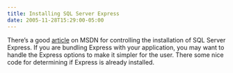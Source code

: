 ```yaml
---
title: Installing SQL Server Express
date: 2005-11-28T15:29:00-05:00
---
```

There&#8217;s a good [article](http://msdn.microsoft.com/library/default.asp?url=/library/en-us/dnsse/html/EmSQLExCustApp.asp "Embedding SQL Server Express into Custom Applications") on MSDN for controlling the installation of SQL Server Express. If you are bundling Express with your application, you may want to handle the Express options to make it simpler for the user. There some nice code for determining if Express is already installed.
